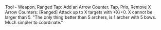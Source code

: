Tool - Weapon, Ranged
Tap: Add an Arrow Counter.
Tap, Prio, Remove X Arrow Counters: [Ranged] Attack up to X targets with +X/+0. X cannot be larger than 5.
"The only thing better than 5 archers, is 1 archer with 5 bows. Much simpler to coordinate."